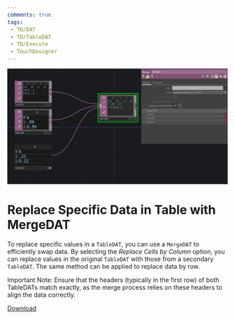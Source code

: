 ```yaml
---
comments: true
tags:
 - TD/DAT
 - TD/TableDAT
 - TD/Execute
 - TouchDesigner
---
```

![Replace Values of Row with MergeDAT](./img/ReplaceSpecifValueTable.png)
# Replace Specific Data in Table with MergeDAT

To replace specific values in a `TableDAT`, you can use a `MergeDAT` to efficiently swap data. By selecting the *Replace Cells by Column* option, you can replace values in the original `TableDAT` with those from a secondary `TableDAT`. The same method can be applied to replace data by row.

Important Note: Ensure that the headers (typically in the first row) of both TableDATs match exactly, as the merge process relies on these headers to align the data correctly.


[Download](./files/ReplaceValuesTableMergeDAT.tox)    